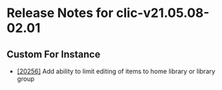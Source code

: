 
# Release Notes for clic-v21.05.08-02.01

## Custom For Instance

- [[20256]](http://bugs.koha-community.org/bugzilla3/show_bug.cgi?id=20256) Add ability to limit editing of items to home library or library group


